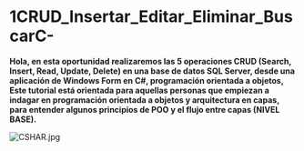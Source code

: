 # 1CRUD_Insertar_Editar_Eliminar_BuscarC-  
**Hola, en esta oportunidad realizaremos las 5 operaciones CRUD (Search, Insert, Read, Update, Delete) en una base de datos SQL Server, desde una aplicación de Windows Form en C#, programación orientada a objetos, Este tutorial está orientada para aquellas personas que empiezan a indagar en programación orientada a objetos y arquitectura en capas, para entender algunos principios de POO y el flujo entre capas (NIVEL BASE).**

![CSHAR.jpg](https://i.postimg.cc/T3Cnn95z/CSHAR.jpg)

